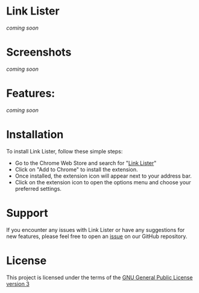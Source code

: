 # Link Lister
*coming soon*

# Screenshots
*coming soon*

# Features:
*coming soon*

# Installation
To install Link Lister, follow these simple steps:

- Go to the Chrome Web Store and search for "[Link Lister]()"
- Click on "Add to Chrome" to install the extension.
- Once installed, the extension icon will appear next to your address bar.
- Click on the extension icon to open the options menu and choose your preferred settings.

# Support
If you encounter any issues with Link Lister or have any suggestions for new features, please feel free to open an [issue](https://github.com/pH0xe/Link-Lister/issues) on our GitHub repository.

# License
This project is licensed under the terms of the [GNU General Public License version 3](https://opensource.org/license/gpl-3-0/)